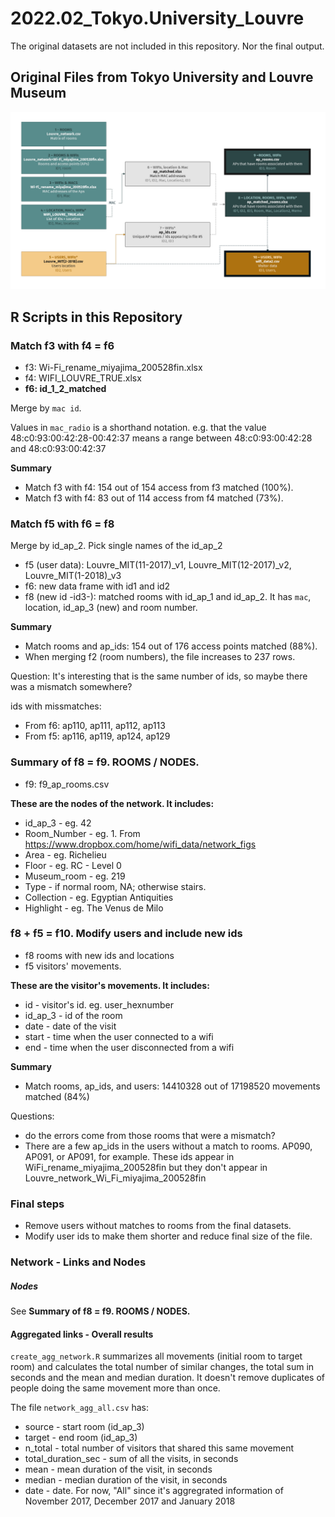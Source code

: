 # 2022.02_Tokyo.University_Louvre

The original datasets are not included in this repository.
Nor the final output.

## Original Files from Tokyo University and Louvre Museum

![datasets](img/link_between_datasets.png)

## R Scripts in this Repository

### Match f3 with f4 = f6

- f3: Wi-Fi_rename_miyajima_200528fin.xlsx
- f4: WIFI_LOUVRE_TRUE.xlsx
- **f6: id_1_2_matched**

Merge by `mac id`.

Values in `mac_radio` is a shorthand notation. 
e.g. that the value 48:c0:93:00:42:28-00:42:37
means a range between 48:c0:93:00:42:28 and 48:c0:93:00:42:37

**Summary**

- Match f3 with f4: 154 out of 154 access from f3 matched (100%).
- Match f3 with f4: 83 out of 114 access from f4 matched (73%).

### Match f5 with f6 = f8

Merge by id_ap_2. Pick single names of the id_ap_2

- f5 (user data): Louvre_MIT(11-2017)_v1, Louvre_MIT(12-2017)_v2,
  Louvre_MIT(1-2018)_v3
- f6: new data frame with id1 and id2
- f8 (new id -id3-): matched rooms with id_ap_1 and id_ap_2. It has 
  `mac`, location, id_ap_3 (new) and room number.

**Summary**

- Match rooms and ap_ids: 154 out of 176 access points matched (88%).
- When merging f2 (room numbers), the file increases to 237 rows.

Question: It's interesting that is the same number of ids, 
so maybe there was a mismatch somewhere?

ids with missmatches:

- From f6: ap110, ap111, ap112, ap113
- From f5: ap116, ap119, ap124, ap129

### Summary of f8 = f9. ROOMS / NODES.

- f9: f9_ap_rooms.csv

**These are the nodes of the network. It includes:**

- id_ap_3 - eg. 42
- Room_Number - eg. 1. From https://www.dropbox.com/home/wifi_data/network_figs
- Area - eg. Richelieu
- Floor - eg. RC - Level 0
- Museum_room - eg. 219
- Type - if normal room, NA; otherwise stairs.
- Collection - eg. Egyptian Antiquities
- Highlight - eg. The Venus de Milo

### f8 + f5 = f10. Modify users and include new ids

- f8 rooms with new ids and locations
- f5 visitors' movements.

**These are the visitor's movements. It includes:**
- id - visitor's id. eg. user_hexnumber
- id_ap_3 - id of the room
- date - date of the visit
- start - time when the user connected to a wifi
- end - time when the user disconnected from a wifi

**Summary**

- Match rooms, ap_ids, and users: 14410328 out of 17198520 
  movements matched (84%)

Questions: 

- do the errors come from those rooms that were a mismatch?
- There are a few ap_ids in the users without a match to rooms.
  AP090, AP091, or AP091, for example. These ids appear in 
  WiFi_rename_miyajima_200528fin but they don't appear in 
  Louvre_network_Wi_Fi_miyajima_200528fin

### Final steps

- Remove users without matches to rooms from the final datasets. 
- Modify user ids to make them shorter and reduce final size
  of the file.

### Network - Links and Nodes

##### Nodes

See **Summary of f8 = f9. ROOMS / NODES.**

#### Aggregated links - Overall results

`create_agg_network.R` summarizes all movements (initial room to target room) 
and calculates the total number of similar changes, the total sum in 
seconds and the mean and median duration. It doesn't remove duplicates of 
people doing the same movement more than once.

The file `network_agg_all.csv` has:

- source - start room (id_ap_3)
- target - end room (id_ap_3)
- n_total - total number of visitors that shared this same movement
- total_duration_sec - sum of all the visits, in seconds
- mean - mean duration of the visit, in seconds
- median - median duration of the visit, in seconds
- date - date. For now, "All" since it's aggregrated information of 
  November 2017, December 2017 and January 2018